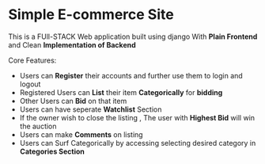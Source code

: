 # Simple E-commerce Site

This is a FUll-STACK Web application built using django With **Plain Frontend** and Clean **Implementation of Backend**

Core Features:

 - Users can **Register** their accounts and further use them to login and logout
 - Registered Users can **List** their item **Categorically** for **bidding**
 - Other Users can **Bid** on that item 
 - Users can have seperate **Watchlist** Section 
 - If the owner wish to close the listing , The user with **Highest Bid** will win the auction
 - Users can make **Comments** on listing
 - Users can Surf Categorically by accessing selecting desired category in **Categories Section**
